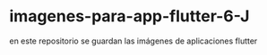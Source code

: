 # imagenes-para-app-flutter-6-J
en este repositorio se guardan las imágenes de aplicaciones flutter
